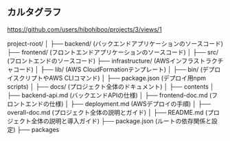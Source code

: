 ## カルタグラフ

https://github.com/users/hibohiboo/projects/3/views/1

project-root/
│
├── backend/              (バックエンドアプリケーションのソースコード)
├── frontend/             (フロントエンドアプリケーションのソースコード)
│   ├── src/              (フロントエンドのソースコード)
├── infrastructure/       (AWSインフラストラクチャコード)
│   ├── lib/    (AWS CloudFormationテンプレート)
│   ├── bin/           (デプロイスクリプトやAWS CLIコマンド)
│   ├── package.json   (デプロイ用npm scripts)
│
├── docs/                  (プロジェクト全体のドキュメント)
│     ├── contents 
│       ├── backend-api.md    (バックエンドAPIの仕様)
│       ├── frontend-doc.md   (フロントエンドの仕様)
│       ├── deployment.md     (AWSデプロイの手順)
│       ├── overall-doc.md    (プロジェクト全体の説明とガイド)
│
├── README.md             (プロジェクト全体の説明と導入ガイド)
├── package.json          (ルートの依存関係と設定)
├── packages
